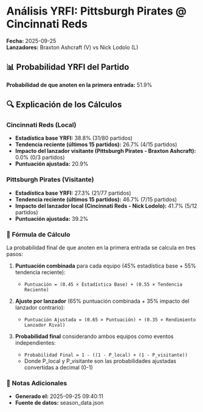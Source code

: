 # Análisis YRFI: Pittsburgh Pirates @ Cincinnati Reds

**Fecha:** 2025-09-25  
**Lanzadores:** Braxton Ashcraft (V) vs Nick Lodolo (L)

## 📊 Probabilidad YRFI del Partido

**Probabilidad de que anoten en la primera entrada:** 51.9%

## 🔍 Explicación de los Cálculos

### Cincinnati Reds (Local)
- **Estadística base YRFI:** 38.8% (31/80 partidos)
- **Tendencia reciente (últimos 15 partidos):** 26.7% (4/15 partidos)
- **Impacto del lanzador visitante (Pittsburgh Pirates - Braxton Ashcraft):** 0.0% (0/3 partidos)
- **Puntuación ajustada:** 20.9%

### Pittsburgh Pirates (Visitante)
- **Estadística base YRFI:** 27.3% (21/77 partidos)
- **Tendencia reciente (últimos 15 partidos):** 46.7% (7/15 partidos)
- **Impacto del lanzador local (Cincinnati Reds - Nick Lodolo):** 41.7% (5/12 partidos)
- **Puntuación ajustada:** 39.2%

### 📝 Fórmula de Cálculo

La probabilidad final de que anoten en la primera entrada se calcula en tres pasos:

1. **Puntuación combinada** para cada equipo (45% estadística base + 55% tendencia reciente):
   - `Puntuación = (0.45 × Estadística Base) + (0.55 × Tendencia Reciente)`

2. **Ajuste por lanzador** (65% puntuación combinada + 35% impacto del lanzador contrario):
   - `Puntuación Ajustada = (0.65 × Puntuación) + (0.35 × Rendimiento Lanzador Rival)`

3. **Probabilidad final** considerando ambos equipos como eventos independientes:
   - `Probabilidad Final = 1 - ((1 - P_local) × (1 - P_visitante))`
   - Donde P_local y P_visitante son las probabilidades ajustadas convertidas a decimal (0-1)

### 📌 Notas Adicionales

- **Generado el:** 2025-09-25 09:40:11
- **Fuente de datos:** season_data.json
